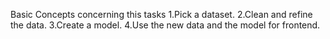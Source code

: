 Basic Concepts concerning this tasks
1.Pick a dataset.
2.Clean and refine the data.
3.Create a model.
4.Use the new data and the model for frontend. 
